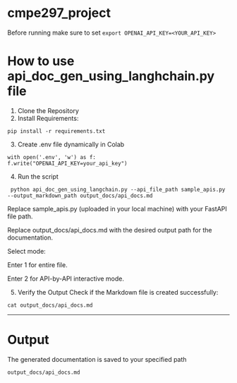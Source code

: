 # cmpe297_project

Before running make sure to set `export OPENAI_API_KEY=<YOUR_API_KEY>`


# How to use api_doc_gen_using_langhchain.py file 

1. Clone the Repository
2. Install Requirements:

```
pip install -r requirements.txt
```

3. Create .env file dynamically in Colab
```
with open('.env', 'w') as f:
f.write("OPENAI_API_KEY=your_api_key")
```
4. Run the script
   
 ```
  python api_doc_gen_using_langchain.py --api_file_path sample_apis.py --output_markdown_path output_docs/api_docs.md
```

Replace sample_apis.py (uploaded in your local machine) with your FastAPI file path. 

Replace output_docs/api_docs.md with the desired output path for the documentation.

Select mode:

Enter 1 for entire file.

Enter 2 for API-by-API interactive mode.


5. Verify the Output
Check if the Markdown file is created successfully:

```
cat output_docs/api_docs.md
```

--------------------------------------------------------------------------------------------------------------

# Output

The generated documentation is saved to your specified path
```
output_docs/api_docs.md

```
